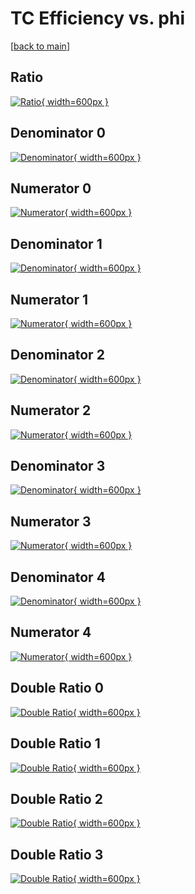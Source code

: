 # TC Efficiency vs. phi

[[back to main](./)]



## Ratio

[![Ratio](../mtv/var/TC_xtr_321_-1_eff_phi.png){ width=600px }](../mtv/var/TC_xtr_321_-1_eff_phi.pdf)

## Denominator 0

[![Denominator](../mtv/den/TC_xtr_321_-1_eff_phi_den0.png){ width=600px }](../mtv/den/TC_xtr_321_-1_eff_phi_den0.pdf)

## Numerator 0

[![Numerator](../mtv/num/TC_xtr_321_-1_eff_phi_num0.png){ width=600px }](../mtv/num/TC_xtr_321_-1_eff_phi_num0.pdf)

## Denominator 1

[![Denominator](../mtv/den/TC_xtr_321_-1_eff_phi_den1.png){ width=600px }](../mtv/den/TC_xtr_321_-1_eff_phi_den1.pdf)

## Numerator 1

[![Numerator](../mtv/num/TC_xtr_321_-1_eff_phi_num1.png){ width=600px }](../mtv/num/TC_xtr_321_-1_eff_phi_num1.pdf)

## Denominator 2

[![Denominator](../mtv/den/TC_xtr_321_-1_eff_phi_den2.png){ width=600px }](../mtv/den/TC_xtr_321_-1_eff_phi_den2.pdf)

## Numerator 2

[![Numerator](../mtv/num/TC_xtr_321_-1_eff_phi_num2.png){ width=600px }](../mtv/num/TC_xtr_321_-1_eff_phi_num2.pdf)

## Denominator 3

[![Denominator](../mtv/den/TC_xtr_321_-1_eff_phi_den3.png){ width=600px }](../mtv/den/TC_xtr_321_-1_eff_phi_den3.pdf)

## Numerator 3

[![Numerator](../mtv/num/TC_xtr_321_-1_eff_phi_num3.png){ width=600px }](../mtv/num/TC_xtr_321_-1_eff_phi_num3.pdf)

## Denominator 4

[![Denominator](../mtv/den/TC_xtr_321_-1_eff_phi_den4.png){ width=600px }](../mtv/den/TC_xtr_321_-1_eff_phi_den4.pdf)

## Numerator 4

[![Numerator](../mtv/num/TC_xtr_321_-1_eff_phi_num4.png){ width=600px }](../mtv/num/TC_xtr_321_-1_eff_phi_num4.pdf)

## Double Ratio 0

[![Double Ratio](../mtv/ratio/TC_xtr_321_-1_eff_phi_ratio0.png){ width=600px }](../mtv/ratio/TC_xtr_321_-1_eff_phi_ratio0.pdf)

## Double Ratio 1

[![Double Ratio](../mtv/ratio/TC_xtr_321_-1_eff_phi_ratio1.png){ width=600px }](../mtv/ratio/TC_xtr_321_-1_eff_phi_ratio1.pdf)

## Double Ratio 2

[![Double Ratio](../mtv/ratio/TC_xtr_321_-1_eff_phi_ratio2.png){ width=600px }](../mtv/ratio/TC_xtr_321_-1_eff_phi_ratio2.pdf)

## Double Ratio 3

[![Double Ratio](../mtv/ratio/TC_xtr_321_-1_eff_phi_ratio3.png){ width=600px }](../mtv/ratio/TC_xtr_321_-1_eff_phi_ratio3.pdf)

